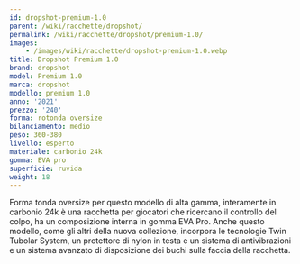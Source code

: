```yaml
---
id: dropshot-premium-1.0
parent: /wiki/racchette/dropshot/
permalink: /wiki/racchette/dropshot/premium-1.0/
images:
    - /images/wiki/racchette/dropshot-premium-1.0.webp
title: Dropshot Premium 1.0
brand: dropshot
model: Premium 1.0
marca: dropshot
modello: premium 1.0
anno: '2021'
prezzo: '240'
forma: rotonda oversize
bilanciamento: medio
peso: 360-380
livello: esperto
materiale: carbonio 24k
gomma: EVA pro
superficie: ruvida
weight: 18
---
```

Forma tonda oversize per questo modello di alta gamma, interamente in carbonio 24k è una racchetta per giocatori che ricercano il controllo del colpo, ha un composizione interna in gomma EVA Pro. Anche questo modello, come gli altri della nuova collezione, incorpora le tecnologie Twin Tubolar System, un protettore di nylon in testa e un sistema di antivibrazioni e un sistema avanzato di disposizione dei buchi sulla faccia della racchetta.